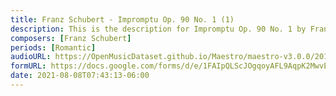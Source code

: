 ```yaml
---
title: Franz Schubert - Impromptu Op. 90 No. 1 (1)
description: This is the description for Impromptu Op. 90 No. 1 by Franz Schubert
composers: [Franz Schubert]
periods: [Romantic]
audioURL: https://OpenMusicDataset.github.io/Maestro/maestro-v3.0.0/2018/MIDI-Unprocessed_Recital9-11_MID--AUDIO_11_R1_2018_wav--1.midi
formURL: https://docs.google.com/forms/d/e/1FAIpQLScJOgqoyAFL9AqpK2MwvE4mGP5W-qnFxO8wOv58pM6tFI8rBA/viewform
date: 2021-08-08T07:43:13-06:00
---
```

